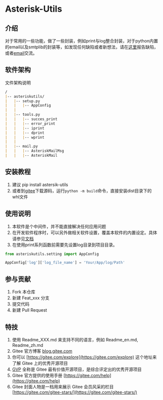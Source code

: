 # Asterisk-Utils

## 介绍

对于常用的一些功能，做了一些封装，例如print与log整合封装，对于python内置的email以及smtplib的封装等，如发现任何缺陷或者新想法，请在[这里](https://gitee.com/zhangxin_1/asterisk-utils/issues)报告缺陷，或者[email](mailto:geoshan@163.com)交流。

## 软件架构

文件架构说明

```markdown
/
|-- asteriskutils/
|   |-- setup.py
|   |   |-- AppConfig
|   |
|   |-- tools.py
|   |   |-- succes_print
|   |   |-- error_print
|   |   |-- iprint
|   |   |-- dprint
|   |   |-- wprint
|   |
|   |-- mail.py
|   |   |-- AsteriskMailMsg
|   |   |-- AsteriskMail
```

## 安装教程

1. 建议 pip install astersik-utils
2. 或者到[gitee](https://gitee.com/zhangxin_1/asterisk-utils)下载源码，运行`python -m build`命令，直接安装dist目录下的whl文件

## 使用说明

1. 本软件是个中间件，并不能直接解决任何应用问题
2. 在开发软件程序时，可以另外做相关软件设置，覆盖本软件的内置设定。具体请参见[文档](https://e.gitee.com/zhangxin_1/repos/zhangxin_1/asterisk-utils/blob/master/docs/documentation.md)
3. 在使用print系列函数前需要先设置log目录到项目目录。

```python
from asteriskutils.setting import AppConfig

AppConfig['log']['log_file_name'] = 'Your/App/log/Path'
```

## 参与贡献

1. Fork 本仓库
2. 新建 Feat_xxx 分支
3. 提交代码
4. 新建 Pull Request

## 特技

1. 使用 Readme\_XXX.md 来支持不同的语言，例如 Readme\_en.md, Readme\_zh.md
2. Gitee 官方博客 [blog.gitee.com](https://blog.gitee.com)
3. 你可以 [https://gitee.com/explore](https://gitee.com/explore) 这个地址来了解 Gitee 上的优秀开源项目
4. [GVP](https://gitee.com/gvp) 全称是 Gitee 最有价值开源项目，是综合评定出的优秀开源项目
5. Gitee 官方提供的使用手册 [https://gitee.com/help](https://gitee.com/help)
6. Gitee 封面人物是一档用来展示 Gitee 会员风采的栏目 [https://gitee.com/gitee-stars/](https://gitee.com/gitee-stars/)
